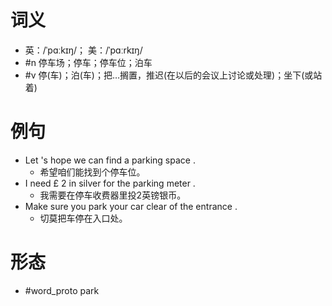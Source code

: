 # 词义
- 英：/ˈpɑːkɪŋ/； 美：/ˈpɑːrkɪŋ/
- #n 停车场；停车；停车位；泊车
- #v 停(车)；泊(车)；把…搁置，推迟(在以后的会议上讨论或处理)；坐下(或站着)
# 例句
- Let 's hope we can find a parking space .
	- 希望咱们能找到个停车位。
- I need £ 2 in silver for the parking meter .
	- 我需要在停车收费器里投2英镑银币。
- Make sure you park your car clear of the entrance .
	- 切莫把车停在入口处。
# 形态
- #word_proto park
